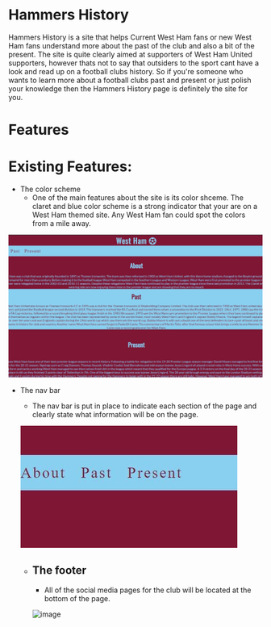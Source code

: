 # Hammers History 
Hammers History is a site that helps Current West Ham fans or new West Ham fans understand more about the past of the club and also a bit of the present. The site is quite clearly aimed at supporters of West Ham United supporters, however thats not to say that outsiders to the sport cant have a look and read up on a football clubs history. So if you're someone who wants to learn more about a football clubs past and present or just polish your knowledge then the Hammers History page is definitely the site for you.

# Features

# Existing Features:

* The color scheme
  * One of the main features about the site is its color shceme. The claret and blue color scheme is a strong indicator that your are on a West Ham themed site. Any West Ham fan could spot the colors from a mile away.

 ![image](assets/images/color.scheme.jpg)

 * The nav bar 
   * The nav bar is put in place to indicate each section of the page and clearly state what information will be on the page. 

   ![image](assets/images/nav.jpg)

   * ## The footer
     * All of the social media pages for the club will be located at the bottom of the page. 

     ![image](assets/images/footer)
